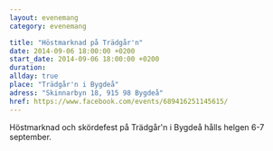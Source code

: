 ```yaml
---
layout: evenemang
category: evenemang

title: "Höstmarknad på Trädgår'n"
date: 2014-09-06 18:00:00 +0200
start_date: 2014-09-06 18:00:00 +0200
duration: 
allday: true
place: "Trädgår'n i Bygdeå"
adress: "Skinnarbyn 18, 915 98 Bygdeå"
href: https://www.facebook.com/events/689416251145615/
---
```

Höstmarknad och skördefest på Trädgår'n i Bygdeå hålls helgen 6-7 september.